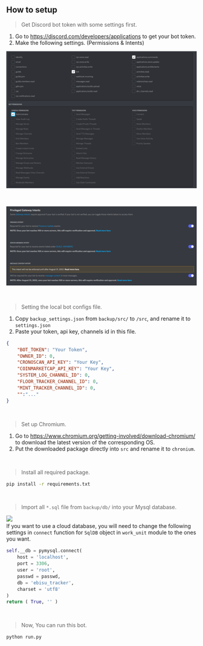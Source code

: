## How to setup
> Get Discord bot token with some settings first.
1. Go to https://discord.com/developers/applications to get your bot token.
2. Make the following settings. (Permissions & Intents)

![Used Permissions](img/Permissions.png)

<br />

![Used Intents](img/Intents.png)

<br />

> Setting the local bot configs file.
1. Copy `backup_settings.json` from `backup/src/` to `/src`, and rename it to `settings.json`
2. Paste your token, api key, channels id in this file.
``` json
{
    "BOT_TOKEN": "Your Token",
    "OWNER_ID": 0,
    "CRONOSCAN_API_KEY": "Your Key",
    "COINMARKETCAP_API_KEY": "Your Key",
    "SYSTEM_LOG_CHANNEL_ID": 0,
    "FLOOR_TRACKER_CHANNEL_ID": 0,
    "MINT_TRACKER_CHANNEL_ID": 0,
    "":"..."
}
```

<br />

> Set up Chromium.
1. Go to https://www.chromium.org/getting-involved/download-chromium/ to download the latest version of the corresponding OS.
2. Put the downloaded package directly into `src` and rename it to `chronium`.

<br />

> Install all required package.
``` sh
pip install -r requirements.txt
```

<br />

> Import all `*.sql` file from `backup/db/` into your Mysql database.

![](https://img.shields.io/static/v1?label=&message=Cloud&color=green)
<br />
If you want to use a cloud database, you will need to change the following settings in `connect` function for `SqlDB` object in `work_unit` module to the ones you want.
``` python
self.__db = pymysql.connect( 
    host = 'localhost',
    port = 3306,
    user = 'root', 
    passwd = passwd, 
    db = 'ebisu_tracker', 
    charset = 'utf8' 
)
return ( True, '' )
```

<br />

> Now, You can run this bot.
``` sh
python run.py
```
